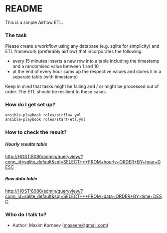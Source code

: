 # README #

This is a simple Airflow ETL.

### The task ###

Please create a workflow using any database (e.g. sqlite for simplicity) and ETL framework (preferably airflow) that incorporates the following:

* every 15 minutes inserts a new row into a table including the timestamp and a randomised value between 1 and 10
* at the end of every hour sums up the respective values and stores it in a separate table (with timestamp)

Keep in mind that tasks might be failing and / or might be processed out of order. The ETL should be resilient to these cases.

### How do I get set up? ###

```bash
ansible-playbook roles/airflow.yml
ansible-playbook roles/start-etl.yml
```

### How to check the result? ###

##### Hourly results table ##### 
<http://HOST:8080/admin/queryview/?conn_id=sqlite_default&sql=SELECT+*+FROM+hourly+ORDER+BY+hour+DESC>

##### Raw data table ##### 
<http://HOST:8080/admin/queryview/?conn_id=sqlite_default&sql=SELECT+*+FROM+data+ORDER+BY+time+DESC>

### Who do I talk to? ###

* Author: Maxim Korneev (maxeem@gmail.com)
